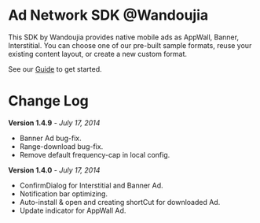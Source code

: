 Ad Network SDK @Wandoujia
===========

This SDK by Wandoujia provides native mobile ads as AppWall, Banner, Interstitial. 
You can choose one of our pre-built sample formats, reuse your existing content layout, or create a new custom format.

See our [Guide](http://developer.wandoujia.com/adnetwork/dev-docs/) to get started.

Change Log
===========
**Version 1.4.9** - *July 17, 2014*
* Banner Ad bug-fix.
* Range-download bug-fix.
* Remove default frequency-cap in local config.

**Version 1.4.0** - *July 17, 2014*
* ConfirmDialog for Interstitial and Banner Ad.
* Notification bar optimizing.
* Auto-install & open and creating shortCut for downloaded Ad.
* Update indicator for AppWall Ad.
